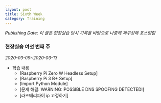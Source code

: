 ```yaml
---
layout: post
title: Sixth Week
category: Training
---
```

*Publishing Date:*
*이 글은 현장실습 당시 기록을 바탕으로 나중에 재구성해 포스팅함*

### 현장실습 여섯 번째 주
*2020-03-09~2020-03-13*

- 학습 내용
  - [Raspberry Pi Zero W Headless Setup]
  - [Raspberry Pi 3 B+ Setup]
  - [Import Python Module]
  - [문제 해결: WARNING: POSSIBLE DNS SPOOFING DETECTED!]
  - [라즈베리파이 ip 고정하기]
